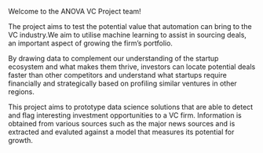 Welcome to the ANOVA VC Project team!

The project aims to test the potential value that automation can bring to the VC industry.We aim to utilise machine learning to assist in sourcing deals, an important aspect of growing the firm’s portfolio.

By drawing data to complement our understanding of the startup ecosystem and what makes them thrive, investors can locate potential deals faster than other competitors and understand what startups require financially and strategically based on profiling similar ventures in other regions.

This project aims to prototype data science solutions that are  able to detect and flag interesting investment opportunities to a VC firm. Information is obtained from various sources such as the major news sources and is extracted and evaluted against a model that measures its potential for growth. 
